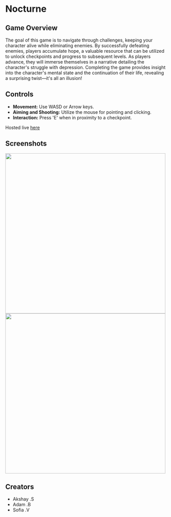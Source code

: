 # Nocturne

## Game Overview

The goal of this game is to navigate through challenges, keeping your character alive while eliminating enemies. By successfully defeating enemies, players accumulate hope, a valuable resource that can be utilized to unlock checkpoints and progress to subsequent levels. As players advance, they will immerse themselves in a narrative detailing the character's struggle with depression. Completing the game provides insight into the character's mental state and the continuation of their life, revealing a surprising twist—it's all an illusion!

## Controls

- **Movement:** Use WASD or Arrow keys.
- **Aiming and Shooting:** Utilize the mouse for pointing and clicking.
- **Interaction:** Press 'E' when in proximity to a checkpoint.

Hosted live [here](https://users.csc.calpoly.edu/~aksathis/nocturne_v1.2/)

## Screenshots
<img src="https://github.com/CyberPixel44/nocturne/assets/37630423/1ebfa986-546c-4503-b189-5108be6a74ad" width="500" height="500">
<img src="https://github.com/CyberPixel44/nocturne/assets/37630423/5539b56c-02aa-4a22-b331-a56087b9e75d" width="500" height="500">


## Creators

- Akshay .S
- Adam .B
- Sofia .V
